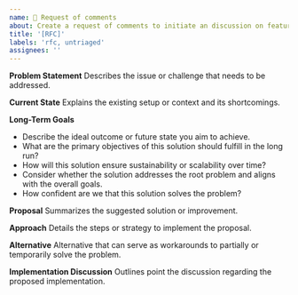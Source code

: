 ```yaml
---
name: 📄 Request of comments 
about: Create a request of comments to initiate an discussion on feature implementation / design. 
title: '[RFC]'
labels: 'rfc, untriaged'
assignees: ''
---
```


**Problem Statement**
Describes the issue or challenge that needs to be addressed.

**Current State**
Explains the existing setup or context and its shortcomings.

**Long-Term Goals**
* Describe the ideal outcome or future state you aim to achieve.
* What are the primary objectives of this solution should fulfill in the long run?
* How will this solution ensure sustainability or scalability over time?
* Consider whether the solution addresses the root problem and aligns with the overall goals.
* How confident are we that this solution solves the problem?

**Proposal**
Summarizes the suggested solution or improvement.

**Approach**
Details the steps or strategy to implement the proposal.

**Alternative**
Alternative that can serve as workarounds to partially or temporarily solve the problem.

**Implementation Discussion**
Outlines point the discussion regarding the proposed implementation.
